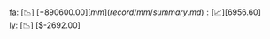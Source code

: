 [fa](record/fa/summary.md): [📉] [$-890600.00]  
[mm](record/mm/summary.md): [📈] [$6956.60]  
[ly](record/ly/summary.md): [📉] [$-2692.00]  
